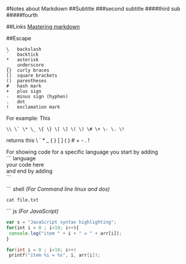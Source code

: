 #Notes about Markdown
##Subtitle
###second subtitle
####third sub
#####fourth

##Links
[Mastering markdown](https://guides.github.com/features/mastering-markdown/)

##Escape
 ```
\   backslash
`   backtick
*   asterisk
_   underscore
{}  curly braces
[]  square brackets
()  parentheses
#   hash mark
+   plus sign
-   minus sign (hyphen)
.   dot
!   exclamation mark
```

For example:
This
 ```
 \\ \` \* \_ \{ \} \[ \] \( \) \# \+ \- \. \!
```
returns this \\ \` \* \_ \{ \} \[ \] \( \) \# \+ \- \. \!

For showing code for a specific language you start by adding<br>
\`\`\` language<br>
your code here<br>
and end by adding <br>
\`\`\`<br>

\`\`\` shell   <i>(For Command line linux and dos)</i><br>
```shell
cat file.txt
```
\`\`\` js <i>(For JavaScript)</i><br>
``` js
var s = "JavaScript syntax highlighting";
for(int i = 0 ; i<10; i++){
 console.log("item " + i + " = " + arr[i]);
}
```
``` c <i>(For c )</i><br>
for(int i = 0 ; i<10; i++)
 printf("item %i = %s", i, arr[i]);

```

